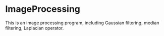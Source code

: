 # ImageProcessing
This is an image processing program, including Gaussian filtering, median filtering, Laplacian operator.
